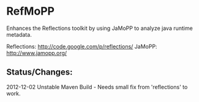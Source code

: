 RefMoPP
=======

Enhances the Reflections toolkit by using JaMoPP to analyze java runtime metadata.

Reflections: http://code.google.com/p/reflections/
JaMoPP: http://www.jamopp.org/


Status/Changes:
---------------
2012-12-02 Unstable Maven Build - Needs small fix from 'reflections' to work.